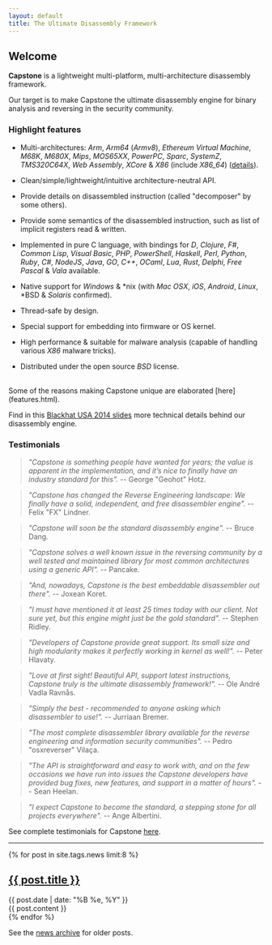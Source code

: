 ```yaml
---
layout: default
title: The Ultimate Disassembly Framework
---
```


## Welcome

**Capstone** is a lightweight multi-platform, multi-architecture disassembly framework.

Our target is to make Capstone the ultimate disassembly engine for binary analysis and reversing in the security community.

### Highlight features

- Multi-architectures: *Arm*, *Arm64* (*Armv8*), *Ethereum Virtual Machine*, *M68K*, *M680X*, *Mips*, *MOS65XX*, *PowerPC*, *Sparc*, *SystemZ*, *TMS320C64X*, *Web Assembly*, *XCore* & *X86* (include *X86_64*) ([details](arch.html)).

- Clean/simple/lightweight/intuitive architecture-neutral API.

- Provide details on disassembled instruction (called "decomposer" by some others).

- Provide some semantics of the disassembled instruction, such as list of implicit registers read & written.

- Implemented in pure C language, with bindings for *D*, *Clojure*, *F#*, *Common Lisp*, *Visual Basic*, *PHP*, *PowerShell*, *Haskell*, *Perl*, *Python*, *Ruby*, *C#*, *NodeJS*, *Java*, *GO*, *C++*, *OCaml*, *Lua*, *Rust*, *Delphi*, *Free Pascal* & *Vala* available.

- Native support for *Windows* & \*nix (with *Mac OSX*, *iOS*, *Android*, *Linux*, \*BSD & *Solaris* confirmed).

- Thread-safe by design.

- Special support for embedding into firmware or OS kernel.

- High performance & suitable for malware analysis (capable of handling various *X86* malware tricks).

- Distributed under the open source *BSD* license.

<br>
Some of the reasons making Capstone unique are elaborated [here](features.html).

Find in this [Blackhat USA 2014 slides](BHUSA2014-capstone.pdf) more technical details behind our disassembly engine.

### Testimonials

> <i>"Capstone is something people have wanted for years; the value is apparent in the implementation, and it’s nice to finally have an industry standard for this".</i>
> -- George "Geohot" Hotz.

> <i>"Capstone has changed the Reverse Engineering landscape: We finally have a solid, independent, and free disassembler engine".</i>
> -- Felix "FX" Lindner.

> <i>"Capstone will soon be the standard disassembly engine".</i>
> -- Bruce Dang.

> <i>"Capstone solves a well known issue in the reversing community by a well tested and maintained library for most common architectures using a generic API".</i>
> -- Pancake.

> <i>"And, nowadays, Capstone is the best embeddable disassembler out there".</i>
> -- Joxean Koret.

> <i>"I must have mentioned it at least 25 times today with our client. Not sure yet, but this engine might just be the gold standard".</i>
> -- Stephen Ridley.

> <i>"Developers of Capstone provide great support. Its small size and high modularity makes it perfectly working in kernel as well!".</i>
> -- Peter Hlavaty.

> <i>"Love at first sight! Beautiful API, support latest instructions, Capstone truly is the ultimate disassembly framework!".</i>
> -- Ole André Vadla Ravnås.

> <i>"Simply the best - recommended to anyone asking which disassembler to use!".</i>
> -- Jurriaan Bremer.

> <i>"The most complete disassembler library available for the reverse engineering and information security communities".</i>
> -- Pedro "osxreverser" Vilaça.

> <i>"The API is straightforward and easy to work with, and on the few occasions we have run into issues the Capstone developers have provided bug fixes, new features, and support in a matter of hours".</i>
> -- Sean Heelan.

> <i>"I expect Capstone to become the standard, a stepping stone for all projects everywhere".</i>
> -- Ange Albertini.

See complete testimonials for Capstone [here](testimonial.html).

---

<div class="posts">
{% for post in site.tags.news limit:8 %}
<article class="post">

<h2><a href="{{ site.baseurl }}{{ post.url }}">{{ post.title }}</a></h2>

<div class="date">
{{ post.date | date: "%B %e, %Y" }}
</div>

<div class="entry">
{{ post.content }}
</div>
</article>
{% endfor %}
</div>

See the [news archive](news.html) for older posts.

